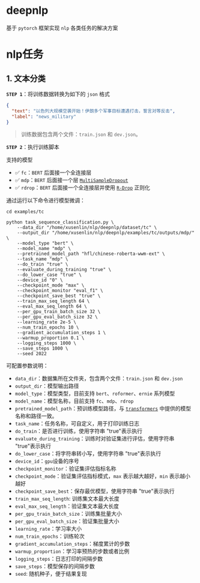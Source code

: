 # deepnlp

基于 `pytorch` 框架实现 `nlp` 各类任务的解决方案

# nlp任务

## 1. 文本分类

**`STEP 1`**：将训练数据转换为如下的 `json` 格式
```json
{
  "text": "以色列大规模空袭开始！伊朗多个军事目标遭遇打击，誓言对等反击",
  "label": "news_military"
}
```

> 训练数据包含两个文件：`train.json` 和 `dev.json`。

**`STEP 2`**：执行训练脚本

支持的模型

  - ✅ `fc`：`BERT` 后面接一个全连接层
  - ✅ `mdp`：`BERT` 后面接一个层 [`MultiSampleDropout`](https://arxiv.org/abs/1905.09788)
  - ✅ `rdrop`：`BERT` 后面接一个全连接层并使用 [`R-Drop`](https://github.com/dropreg/R-Drop) 正则化

通过运行以下命令进行模型微调：

```commandline
cd examples/tc
```

```shell
python task_sequence_classification.py \
    --data_dir "/home/xusenlin/nlp/deepnlp/dataset/tc" \
    --output_dir "/home/xusenlin/nlp/deepnlp/examples/tc/outputs/mdp/" \
    --model_type "bert" \
    --model_name "mdp" \
    --pretrained_model_path "hfl/chinese-roberta-wwm-ext" \
    --task_name "mdp" \
    --do_train "true" \
    --evaluate_during_training "true" \
    --do_lower_case "true" \
    --device_id "0" \
    --checkpoint_mode "max" \
    --checkpoint_monitor "eval_f1" \
    --checkpoint_save_best "true" \
    --train_max_seq_length 64 \
    --eval_max_seq_length 64 \
    --per_gpu_train_batch_size 32 \
    --per_gpu_eval_batch_size 32 \
    --learning_rate 2e-5 \
    --num_train_epochs 10 \
    --gradient_accumulation_steps 1 \
    --warmup_proportion 0.1 \
    --logging_steps 1000 \
    --save_steps 1000 \
    --seed 2022
```

可配置参数说明：

- `data_dir`：数据集所在文件夹，包含两个文件：`train.json` 和 `dev.json`
- `output_dir`：模型输出路径
- `model_type`：模型类型，目前支持 `bert`、`roformer`、`ernie` 系列模型
- `model_name`：模型名称，目前支持 `fc`、`mdp`、`rdrop`
- `pretrained_model_path`：预训练模型路径，与 [`transformers`](https://github.com/huggingface/transformers) 中提供的模型名称和路径一致。
- `task_name`：任务名称，可自定义，用于打印训练日志
- `do_train`：是否进行训练，使用字符串 "true"表示执行
- `evaluate_during_training`：训练时对验证集进行评估，使用字符串 "true"表示执行
- `do_lower_case`：将字符串转小写，使用字符串 "true"表示执行
- `device_id`：`gpu`设备的序号
- `checkpoint_monitor`：验证集评估指标名称
- `checkpoint_mode`：验证集评估指标模式，`max` 表示越大越好，`min` 表示越小越好
- `checkpoint_save_best`：保存最优模型，使用字符串 "true"表示执行
- `train_max_seq_length`: 训练集文本最大长度
- `eval_max_seq_length`：验证集文本最大长度
- `per_gpu_train_batch_size`：训练集批量大小
- `per_gpu_eval_batch_size`：验证集批量大小
- `learning_rate`：学习率大小
- `num_train_epochs`：训练轮次
- `gradient_accumulation_steps`：梯度累计的步数
- `warmup_proportion`：学习率预热的步数或者比例
- `logging_steps`：日志打印的间隔步数
- `save_steps`：模型保存的间隔步数
- `seed`: 随机种子，便于结果复现

